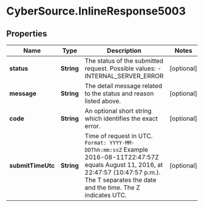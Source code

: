 # CyberSource.InlineResponse5003

## Properties
Name | Type | Description | Notes
------------ | ------------- | ------------- | -------------
**status** | **String** | The status of the submitted request.   Possible values: - INTERNAL_SERVER_ERROR | [optional] 
**message** | **String** | The detail message related to the status and reason listed above. | [optional] 
**code** | **String** | An optional short string which identifies the exact error. | [optional] 
**submitTimeUtc** | **String** | Time of request in UTC. `Format: YYYY-MM-DDThh:mm:ssZ`  Example 2016-08-11T22:47:57Z equals August 11, 2016, at 22:47:57 (10:47:57 p.m.). The T separates the date and the time. The Z indicates UTC.  | [optional] 


